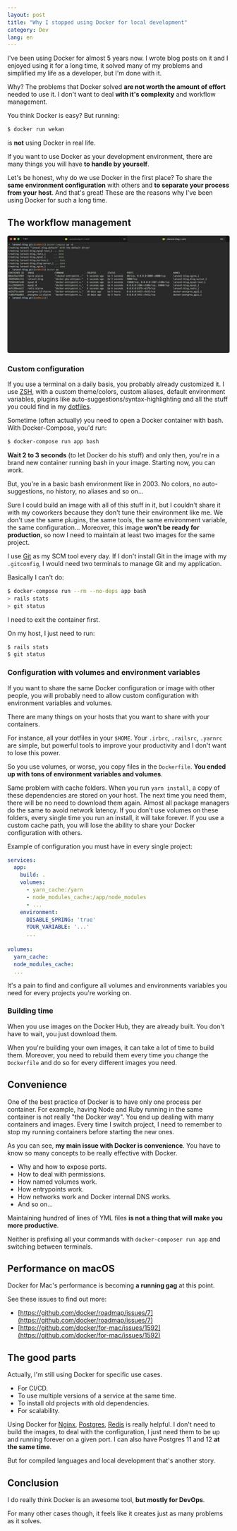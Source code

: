 ```yaml
---
layout: post
title: "Why I stopped using Docker for local development"
category: Dev
lang: en
---
```


I've been using Docker for almost 5 years now. I wrote blog posts on it and I enjoyed using it for a long time, it solved many of my problems and simplified my life as a developer, but I'm done with it.

Why? The problems that Docker solved **are not worth the amount of effort** needed to use it. I don't want to deal **with it's complexity** and workflow management.

You think Docker is easy? But running:

```bash
$ docker run wekan
```

is **not** using Docker in real life.

If you want to use Docker as your development environment, there are many things you will have **to handle by yourself**.

Let's be honest, why do we use Docker in the first place? To share the **same environment configuration** with others and **to separate your process from your host**. And that's great! These are the reasons why I've been using Docker for such a long time.

## The workflow management

![My running containers](docker.png)

### Custom configuration

If you use a terminal on a daily basis, you probably already customized it. I use [ZSH](https://ohmyz.sh/), with a custom theme/colors, custom aliases, default environment variables, plugins like auto-suggestions/syntax-highlighting and all the stuff you could find in my [dotfiles](https://github.com/guillaumebriday/dotfiles).

Sometime (often actually) you need to open a Docker container with bash. With Docker-Compose, you'd run:

```bash
$ docker-compose run app bash
```

**Wait 2 to 3 seconds** (to let Docker do his stuff) and only then, you're in a brand new container running bash in your image. Starting now, you can work.

But, you're in a basic bash environment like in 2003. No colors, no auto-suggestions, no history, no aliases and so on...

Sure I could build an image with all of this stuff in it, but I couldn't share it with my coworkers because they don't tune their environment like me. We don't use the same plugins, the same tools, the same environment variable, the same configuration... Moreover, this image **won't be ready for production**, so now I need to maintain at least two images for the same project.

I use [Git](https://git-scm.com/) as my SCM tool every day. If I don't install Git in the image with my `.gitconfig`, I would need two terminals to manage Git and my application.

Basically I can't do:

```bash
$ docker-compose run --rm --no-deps app bash
> rails stats
> git status
```

I need to exit the container first.

On my host, I just need to run:

```bash
$ rails stats
$ git status
```

### Configuration with volumes and environment variables

If you want to share the same Docker configuration or image with other people, you will probably need to allow custom configuration with environment variables and volumes.

There are many things on your hosts that you want to share with your containers.

For instance, all your dotfiles in your `$HOME`. Your `.irbrc`, `.railsrc`, `.yarnrc` are simple, but powerful tools to improve your productivity and I don't want to lose this power.

So you use volumes, or worse, you copy files in the `Dockerfile`. **You ended up with tons of environment variables and volumes**.

Same problem with cache folders. When you run `yarn install`, a copy of these dependencies are stored on your host. The next time you need them, there will be no need to download them again. Almost all package managers do the same to avoid network latency. If you don't use volumes on these folders, every single time you run an install, it will take forever. If you use a custom cache path, you will lose the ability to share your Docker configuration with others.

Example of configuration you must have in every single project:

```yml
services:
  app:
    build: .
    volumes:
      - yarn_cache:/yarn
      - node_modules_cache:/app/node_modules
      - ...
    environment:
      DISABLE_SPRING: 'true'
      YOUR_VARIABLE: '...'
      ...

volumes:
  yarn_cache:
  node_modules_cache:
  ...
```

It's a pain to find and configure all volumes and environments variables you need for every projects you're working on.

### Building time

When you use images on the Docker Hub, they are already built. You don't have to wait, you just download them.

When you're building your own images, it can take a lot of time to build them. Moreover, you need to rebuild them every time you change the `Dockerfile` and do so for every different images you need.

## Convenience

One of the best practice of Docker is to have only one process per container. For example, having Node and Ruby running in the same container is not really "the Docker way". You end up dealing with many containers and images. Every time I switch project, I need to remember to stop my running containers before starting the new ones.

As you can see, **my main issue with Docker is convenience**. You have to know so many concepts to be really effective with Docker.

- Why and how to expose ports.
- How to deal with permissions.
- How named volumes work.
- How entrypoints work.
- How networks work and Docker internal DNS works.
- And so on...

Maintaining hundred of lines of YML files **is not a thing that will make you more productive**.

Neither is prefixing all your commands with `docker-composer run app` and switching between terminals.

## Performance on macOS

Docker for Mac's performance is becoming **a running gag** at this point.

See these issues to find out more:

- [https://github.com/docker/roadmap/issues/7](https://github.com/docker/roadmap/issues/7)
- [https://github.com/docker/for-mac/issues/1592](https://github.com/docker/for-mac/issues/1592)

## The good parts

Actually, I'm still using Docker for specific use cases.

- For CI/CD.
- To use multiple versions of a service at the same time.
- To install old projects with old dependencies.
- For scalability.

Using Docker for [Nginx](https://www.nginx.com/), [Postgres](https://www.postgresql.org/), [Redis](https://redis.io/) is really helpful. I don't need to build the images, to deal with the configuration, I just need them to be up and running forever on a given port. I can also have Postgres 11 and 12 **at the same time**.

But for compiled languages and local development that's another story.

## Conclusion

I do really think Docker is an awesome tool, **but mostly for DevOps**.

For many other cases though, it feels like it creates just as many problems as it solves.
